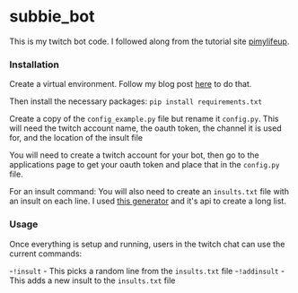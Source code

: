 # subbie_bot
This is my twitch bot code.  I followed along from the tutorial site [pimylifeup](https://pimylifeup.com/raspberry-pi-twitch-bot/).

### Installation
Create a virtual environment.  Follow my blog post [here](https://www.subzeb.com/blog/creating-virtual-environment/) to do that.

Then install the necessary packages:
```pip install requirements.txt```

Create a copy of the `config_example.py` file but rename it `config.py`.
This will need the twitch account name, the oauth token, the channel it is used for, and the location of the insult file

You will need to create a twitch account for your bot, then go to the applications page to get your oauth token and place that in the `config.py` file.

For an insult command: You will also need to create an `insults.txt` file with an insult on each line.  I used [this generator](https://evilinsult.com/api/) and it's api to create a long list.

### Usage
Once everything is setup and running, users in the twitch chat can use the current commands:

-`!insult` - This picks a random line from the `insults.txt` file
-`!addinsult` - This adds a new insult to the `insults.txt` file
